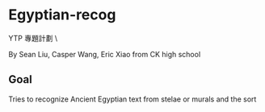 # Egyptian-recog
YTP 專題計劃 \\

By Sean Liu, Casper Wang, Eric Xiao from CK high school
## Goal
Tries to recognize Ancient Egyptian text from stelae or murals and the sort 

